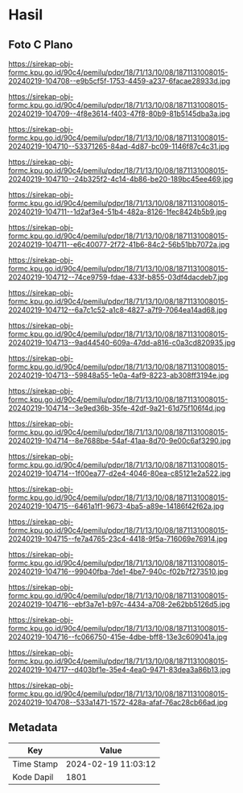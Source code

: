 # Hasil

## Foto C Plano

https://sirekap-obj-formc.kpu.go.id/90c4/pemilu/pdpr/18/71/13/10/08/1871131008015-20240219-104708--e9b5cf5f-1753-4459-a237-6facae28933d.jpg

https://sirekap-obj-formc.kpu.go.id/90c4/pemilu/pdpr/18/71/13/10/08/1871131008015-20240219-104709--4f8e3614-f403-47f8-80b9-81b5145dba3a.jpg

https://sirekap-obj-formc.kpu.go.id/90c4/pemilu/pdpr/18/71/13/10/08/1871131008015-20240219-104710--53371265-84ad-4d87-bc09-1146f87c4c31.jpg

https://sirekap-obj-formc.kpu.go.id/90c4/pemilu/pdpr/18/71/13/10/08/1871131008015-20240219-104710--24b325f2-4c14-4b86-be20-189bc45ee469.jpg

https://sirekap-obj-formc.kpu.go.id/90c4/pemilu/pdpr/18/71/13/10/08/1871131008015-20240219-104711--1d2af3e4-51b4-482a-8126-1fec8424b5b9.jpg

https://sirekap-obj-formc.kpu.go.id/90c4/pemilu/pdpr/18/71/13/10/08/1871131008015-20240219-104711--e6c40077-2f72-41b6-84c2-56b51bb7072a.jpg

https://sirekap-obj-formc.kpu.go.id/90c4/pemilu/pdpr/18/71/13/10/08/1871131008015-20240219-104712--74ce9759-fdae-433f-b855-03df4dacdeb7.jpg

https://sirekap-obj-formc.kpu.go.id/90c4/pemilu/pdpr/18/71/13/10/08/1871131008015-20240219-104712--6a7c1c52-a1c8-4827-a7f9-7064ea14ad68.jpg

https://sirekap-obj-formc.kpu.go.id/90c4/pemilu/pdpr/18/71/13/10/08/1871131008015-20240219-104713--9ad44540-609a-47dd-a816-c0a3cd820935.jpg

https://sirekap-obj-formc.kpu.go.id/90c4/pemilu/pdpr/18/71/13/10/08/1871131008015-20240219-104713--59848a55-1e0a-4af9-8223-ab308ff3194e.jpg

https://sirekap-obj-formc.kpu.go.id/90c4/pemilu/pdpr/18/71/13/10/08/1871131008015-20240219-104714--3e9ed36b-35fe-42df-9a21-61d75f106f4d.jpg

https://sirekap-obj-formc.kpu.go.id/90c4/pemilu/pdpr/18/71/13/10/08/1871131008015-20240219-104714--8e7688be-54af-41aa-8d70-9e00c6af3290.jpg

https://sirekap-obj-formc.kpu.go.id/90c4/pemilu/pdpr/18/71/13/10/08/1871131008015-20240219-104714--1f00ea77-d2e4-4046-80ea-c85121e2a522.jpg

https://sirekap-obj-formc.kpu.go.id/90c4/pemilu/pdpr/18/71/13/10/08/1871131008015-20240219-104715--6461a1f1-9673-4ba5-a89e-14186f42f62a.jpg

https://sirekap-obj-formc.kpu.go.id/90c4/pemilu/pdpr/18/71/13/10/08/1871131008015-20240219-104715--fe7a4765-23c4-4418-9f5a-716069e76914.jpg

https://sirekap-obj-formc.kpu.go.id/90c4/pemilu/pdpr/18/71/13/10/08/1871131008015-20240219-104716--99040fba-7de1-4be7-940c-f02b7f273510.jpg

https://sirekap-obj-formc.kpu.go.id/90c4/pemilu/pdpr/18/71/13/10/08/1871131008015-20240219-104716--ebf3a7e1-b97c-4434-a708-2e62bb5126d5.jpg

https://sirekap-obj-formc.kpu.go.id/90c4/pemilu/pdpr/18/71/13/10/08/1871131008015-20240219-104716--fc066750-415e-4dbe-bff8-13e3c609041a.jpg

https://sirekap-obj-formc.kpu.go.id/90c4/pemilu/pdpr/18/71/13/10/08/1871131008015-20240219-104717--d403bf1e-35e4-4ea0-9471-83dea3a86b13.jpg

https://sirekap-obj-formc.kpu.go.id/90c4/pemilu/pdpr/18/71/13/10/08/1871131008015-20240219-104708--533a1471-1572-428a-afaf-76ac28cb66ad.jpg


## Metadata

| Key        | Value               |
| ---------- | ------------------- |
| Time Stamp | 2024-02-19 11:03:12 |
| Kode Dapil | 1801                |




